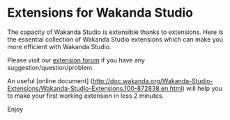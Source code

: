# Extensions for Wakanda Studio

The capacity of Wakanda Studio is extensible thanks to extensions. Here is the essential collection of Wakanda Studio extensions which can make you more efficient with Wakanda Studio.


Please visit our [extension forum](http://forum.wakanda.org/forumdisplay.php?27-Studio-Extensions) if you have any suggestion/question/problem.

An useful [online document] (http://doc.wakanda.org/Wakanda-Studio-Extensions/Wakanda-Studio-Extensions.100-872838.en.html) will help you to make your first working extension in less 2 minutes.

Enjoy
